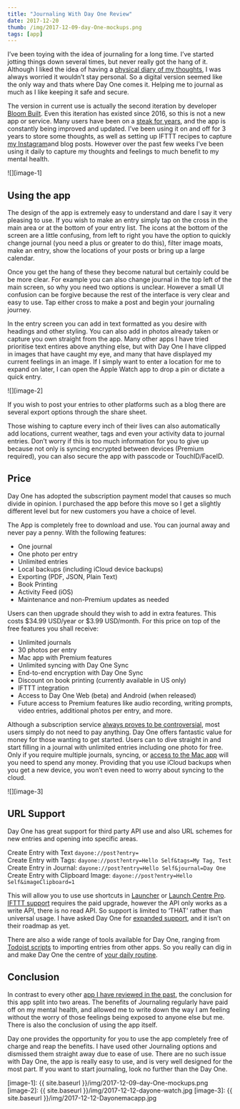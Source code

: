 ```yaml
---
title: "Journaling With Day One Review"
date: 2017-12-20
thumb: /img/2017-12-09-day-One-mockups.png
tags: [app]
---
```

I’ve been toying with the idea of journaling for a long time. I’ve started jotting things down several times, but never really got the hang of it. Although I liked the idea of having a [physical diary of my thoughts][1], I was always worried it wouldn’t stay personal. So a digital version seemed like the only way and thats where Day One comes it. Helping me to journal as much as I like keeping it safe and secure. 

The version in current use is actually the second iteration by developer [Bloom Built][2]. Even this iteration has existed since 2016, so this is not a new app or service. Many users have been on a [steak for years][3], and the app is constantly being improved and updated. I’ve been using it on and off for 3 years to store some thoughts, as well as setting up IFTTT recipes to capture [my Instagram][4]and blog posts. However over the past few weeks I’ve been using it daily to capture my thoughts and feelings to much benefit to my mental health. 

![][image-1]

## Using the app
The design of the app is extremely easy to understand and dare I say it very pleasing to use. If you wish to make an entry simply tap on the cross in the main area or at the bottom of your entry list. The icons at the bottom of the screen are a little confusing, from left to right you have the option to quickly change journal (you need a plus or greater to do this), filter image moats, make an entry, show the locations of your posts or bring up a large calendar. 

Once you get the hang of these they become natural but certainly could be be more clear. For example you can also change journal in the top left of the main screen, so why you need two options is unclear. However a small UI confusion can be forgive because the rest of the interface is very clear and easy to use. Tap either cross to make a post and begin your journaling journey. 

In the entry screen you can add in text formatted as you desire with headings and other styling. You can also add in photos already taken or capture you own straight from the app. Many other apps I have tried prioritise text entires above anything else, but with Day One I have clipped in images that have caught my eye, and many that have displayed my current feelings in an image. If I simply want to enter a location for me to expand on later, I can open the Apple Watch app to drop a pin or dictate a quick entry. 

![][image-2]

If you wish to post your entries to other platforms such as a blog there are several export options through the share sheet. 

Those wishing to capture every inch of their lives can also automatically add locations, current weather, tags and even your activity data to journal entries. Don’t worry if this is too much information for you to give up because not only is syncing encrypted between devices (Premium required), you can also secure the app with passcode or TouchID/FaceID. 

## Price
Day One has adopted the subscription payment model that causes so much divide in opinion. I purchased the app before this move so I get a slightly different level but for new customers you have a choice of level. 

The App is completely free to download and use. You can journal away and never pay a penny. With the following features:
* One journal
* One photo per entry
* Unlimited entries
* Local backups (including iCloud device backups)
* Exporting (PDF, JSON, Plain Text)
* Book Printing
* Activity Feed (iOS)
* Maintenance and non-Premium updates as needed

Users can then upgrade should they wish to add in extra features. This costs $34.99 USD/year or $3.99 USD/month. For this price on top of the free features you shall receive:
* Unlimited journals
* 30 photos per entry
* Mac app with Premium features
* Unlimited syncing with Day One Sync
* End-to-end encryption with Day One Sync
* Discount on book printing (currently available in US only)
* IFTTT integration
* Access to Day One Web (beta) and Android (when released)
* Future access to Premium features like audio recording, writing prompts, video entries, additional photos per entry, and more.

Although a subscription service [always proves to be controversial][5], most users simply do not need to pay anything. Day One offers fantastic value for money for those wanting to get started. Users can to dive straight in and start filling in a journal with unlimited entries including one photo for free. Only if you require multiple journals, syncing, or [access to the Mac app][6] will you need to spend any money. Providing that you use iCloud backups when you get a new device, you won’t even need to worry about syncing to the cloud. 

![][image-3]

## URL Support
Day One has great support for third party API use and also URL schemes for new entries and opening into specific areas. 

Create Entry with Text `dayone://post?entry=`<br>
Create Entry with Tags: `dayone://post?entry=Hello Self&tags=My Tag, Test`<br>
Create Entry in Journal: `dayone://post?entry=Hello Self&journal=Day One`<br>
Create Entry with Clipboard Image: `dayone://post?entry=Hello Self&imageClipboard=1`<br>

This will allow you to use use shortcuts in [Launcher][7] or [Launch Centre Pro][8]. [IFTTT support][9] requires the paid upgrade, however the API only works as a write API, there is no read API. So support is limited to ‘THAT’ rather than universal usage. I have asked Day One for [expanded support][10], and it isn’t on their roadmap as yet.  

There are also a wide range of tools available for Day One, ranging from [Todoist scripts][11] to importing entries from other apps. So you really can dig in and make Day One the centre of [your daily routine][12]. 

## Conclusion
In contrast to every other [app I have reviewed in the past][13], the conclusion for this app split into two areas. The benefits of Journaling regularly have paid off on my mental health, and allowed me to write down the way I am feeling without the worry of those feelings being exposed to anyone else but me. There is also the conclusion of using the app itself. 

Day one provides the opportunity for you to use the app completely free of charge and reap the benefits. I have used other Journaling options and dismissed them straight away due to ease of use. There are no such issue with Day One, the app is really easy to use, and is very well designed for the most part. If you want to start journaling, look no further than the Day One. 

[1]:	https://medium.com/p/23f1d1c23df5?source=linkShare-fa062289c217-1512807706
[2]:	https://itunes.apple.com/gb/app/day-one-journal/id1044867788?mt=8&at=1000ltj4
[3]:	https://twitter.com/ljrain/status/931876494325972992
[4]:	https://ifttt.com/applets/395684p
[5]:	https://www.macrumors.com/2017/06/29/day-one-app-now-a-subscription-service/
[6]:	https://itunes.apple.com/gb/app/day-one/id1055511498?mt=12&at=1000ltj4
[7]:	https://itunes.apple.com/gb/app/launcher-with-multiple-widgets/id905099592?mt=8&at=1000ltj4
[8]:	https://itunes.apple.com/gb/app/launch-center-pro/id532016360?mt=8&at=1000ltj4
[9]:	http://dayoneapp.com/2016/03/day-one-ifttt/
[10]:	https://twitter.com/GR36/status/939461078471335936
[11]:	https://github.com/underscorephil/todoist_dayone
[12]:	https://intercom.help/dayone/day-one-2-0/day-one-tools
[13]:	https://www.gr36.com/tags/app/

[image-1]:	{{ site.baseurl }}/img/2017-12-09-day-One-mockups.png
[image-2]:	{{ site.baseurl }}/img/2017-12-12-dayone-watch.jpg
[image-3]:	{{ site.baseurl }}/img/2017-12-12-Dayonemacapp.jpg